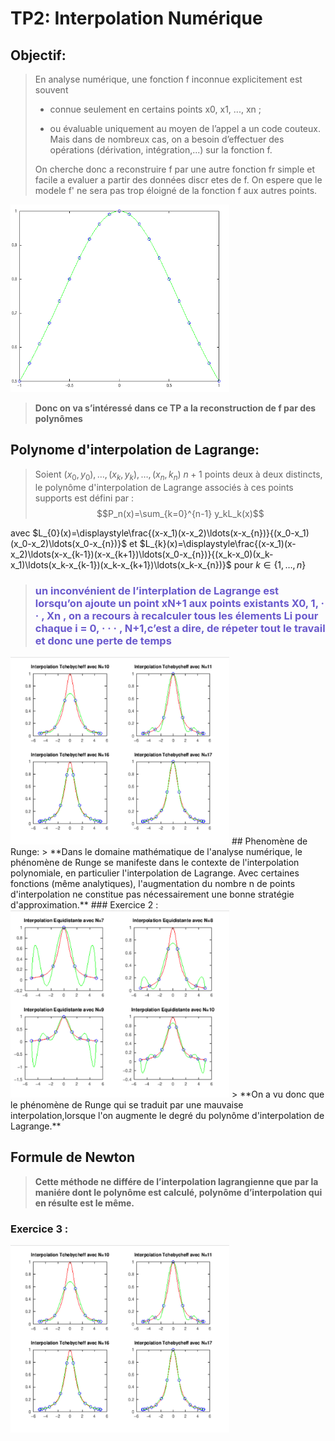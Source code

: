 # TP2: Interpolation Numérique
>
>
## Objectif:
> En analyse numérique, une fonction f inconnue explicitement est souvent
>
> * connue seulement en certains points x0, x1, ..., xn ;
>
> * ou évaluable uniquement au moyen de l’appel a un code couteux.
> Mais dans de nombreux cas, on a besoin d’effectuer des opérations (dérivation, intégration,...) sur la fonction f.
> 
> On cherche donc a reconstruire f par une autre fonction fr simple et facile a evaluer a partir
> des données discr etes de f. On espere que le modele f' ne sera pas trop éloigné de la fonction f aux autres points.
> 
<img src="Inter.PNG"  style="width:350px;height:300px;margin-left: auto;margin-right: auto;"/>


> **Donc on va s’intéressé dans ce TP a la reconstruction de f par des polynômes**
>
## Polynome d'interpolation de Lagrange: 
> Soient $(x_0,y_0), \ldots,(x_k,y_k),\ldots ,(x_n,k_n)$ $n+1$ points deux à deux distincts, le polynôme d'interpolation de Lagrange associés à ces points supports est défini par :
> $$P_n(x)=\sum_{k=0}^{n-1} y_kL_k(x)$$

avec $L_{0}(x)=\displaystyle\frac{(x-x_1)(x-x_2)\ldots(x-x_{n})}{(x_0-x_1)(x_0-x_2)\ldots(x_0-x_{n})}$ et $L_{k}(x)=\displaystyle\frac{(x-x_1)(x-x_2)\ldots(x-x_{k-1})(x-x_{k+1})\ldots(x_0-x_{n})}{(x_k-x_0)(x_k-x_1)\ldots(x_k-x_{k-1})(x_k-x_{k+1})\ldots(x_k-x_{n})}$ pour $k\in \{1,\ldots,n\}$
>
>
> <h3 style="color:SlateBlue;"> un inconvénient de l’interplation de Lagrange est lorsqu’on ajoute un point xN+1 aux points existants X0, 1, · ·  
>, Xn , on a recours à recalculer tous les élements Li pour chaque i = 0, · · · , N+1,c’est a dire, de répeter tout le travail et donc une perte 
>de temps</h3> 

<img src="tche.PNG"  style="width:350px;height:300px;margin-left: auto;margin-right: auto;"/>
## Phenomène de Runge:
> **Dans le domaine mathématique de l'analyse numérique, le phénomène de Runge se manifeste dans le contexte de l'interpolation polynomiale, en particulier l'interpolation de Lagrange. Avec certaines fonctions (même analytiques), l'augmentation du nombre n de points d'interpolation ne constitue pas nécessairement une bonne stratégie d'approximation.**
### Exercice 2 :

<img src="equi.PNG"  style="width:350px;height:300px;margin-left: auto;margin-right: auto;"/>
> **On a vu donc que le phénomène de Runge qui se traduit par une mauvaise interpolation,lorsque l'on augmente le degré du polynôme d'interpolation de Lagrange.**

## Formule de Newton 

> **Cette méthode ne différe de l’interpolation lagrangienne que par la maniére dont le polynôme est calculé, polynôme d’interpolation qui en résulte est le même.**

### Exercice 3 :

<img src="tche.PNG"  style="width:350px;height:300px;margin-left: auto;margin-right: auto;"/>

